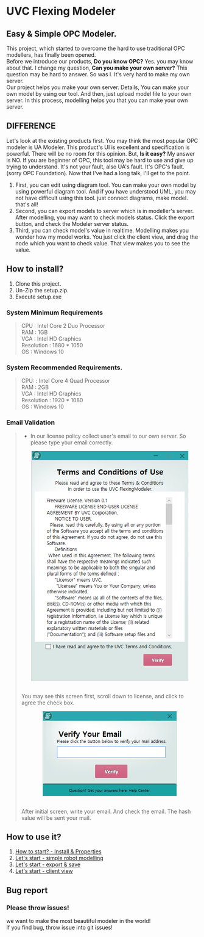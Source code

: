 # UVC Flexing Modeler
## Easy & Simple OPC Modeler.
  This project, which started to overcome the hard to use traditional OPC modellers, has finally been opened.  
  Before we introduce our products, <b>Do you know OPC?</b> Yes. you may know about that. I change my question, <b>Can you make your own server?</b> This question may be hard to answer. So was I. It's very hard to make my own server.  
  Our project helps you make your own server. Details, You can make your own model by using our tool. And then, just upload model file to your own server. In this process, modelling helps you that you can make your own server.  
  
## DIFFERENCE
  Let's look at the existing products first. You may think the most popular OPC modeler is UA Modeler. This product's UI is excellent and specification is powerful. There will be no room for this opinion. But, <b>Is it easy?</b> My answer is NO. If you are beginner of OPC, this tool may be hard to use and give up trying to understand. It's not your fault, also UA's fault. It's OPC's fault. (sorry OPC Foundation). Now that I've had a long talk, I'll get to the point.  
  
1. First, you can edit using diagram tool.
  You can make your own model by using powerful diagram tool. And if you have understood UML, you may not have difficult using this tool. just connect diagrams, make model. that's all!
2. Second, you can export models to server which is in modeller's server.
  After modelling, you may want to check models status. Click the export button, and check the Modeler server status. 
3. Third, you can check model's value in realtime.
  Modelling makes you wonder how my model works. You just click the client view, and drag the node which you want to check value. That view makes you to see the value.

## How to install?
1. Clone this project.
2. Un-Zip the setup.zip.
3. Execute setup.exe

### System Minimum Requirements
> CPU : Intel Core 2 Duo Processor  
> RAM : 1GB  
> VGA : Intel HD Graphics  
> Resolution : 1680 * 1050  
> OS : Windows 10  

### System Recommended Requirements.
> CPU: : Intel Core 4 Quad Processor  
> RAM : 2GB  
> VGA : Intel HD Graphics  
> Resolution : 1920 * 1080  
> OS : Windows 10  

### Email Validation
> * In our license policy collect user's email to our own server. So please type your email correctly.  <br>
> <p align="center"><img align="center" src="/images/initial-screen.png"></p><br>   
> You may see this screen first, scroll down to license, and click to agree the check box.  <br>  
> <p align="center"><img align="center" src="/images/email-verify-screen.png"></p><br>  
> After initial screen, write your email. And check the email. The hash value will be sent your mail. <br>   


## How to use it?
1. [How to start? - Install & Properties](https://youtu.be/bGSz63nIkqs)
2. [Let's start - simple robot modelling](https://youtu.be/Uy1JPiRCjWU)
3. [Let's start - export & save](https://youtu.be/ROHNXBoXSCM)
4. [Let's start - client view](https://youtu.be/RiGeiCoqM_k)

## Bug report
### Please throw issues!
   we want to make the most beautiful modeler in the world!  
   If you find bug, throw issue into git issues!  
   
